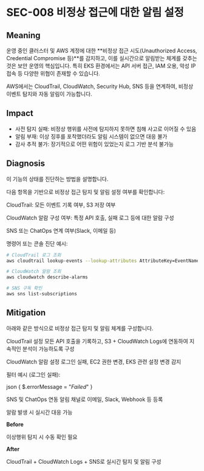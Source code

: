 # SEC-008 비정상 접근에 대한 알림 설정

## Meaning
운영 중인 클러스터 및 AWS 계정에 대한 **비정상 접근 시도(Unauthorized Access, Credential Compromise 등)**를 감지하고, 이를 실시간으로 알림받는 체계를 갖추는 것은 보안 운영의 핵심입니다. 특히 EKS 환경에서는 API 서버 접근, IAM 오용, 악성 IP 접속 등 다양한 위협이 존재할 수 있습니다.

AWS에서는 CloudTrail, CloudWatch, Security Hub, SNS 등을 연계하여, 비정상 이벤트 탐지와 자동 알림이 가능합니다.

## Impact
- 사전 탐지 실패: 비정상 행위를 사전에 탐지하지 못하면 침해 사고로 이어질 수 있음
- 알림 부재: 이상 징후를 포착했더라도 알림 시스템이 없으면 대응 불가
- 감사 추적 불가: 장기적으로 어떤 위험이 있었는지 로그 기반 분석 불가능

## Diagnosis
이 기능의 상태를 진단하는 방법을 설명합니다.

다음 항목을 기반으로 비정상 접근 탐지 및 알림 설정 여부를 확인합니다:

CloudTrail: 모든 이벤트 기록 여부, S3 저장 여부

CloudWatch 알람 구성 여부: 특정 API 호출, 실패 로그 등에 대한 알람 구성

SNS 또는 ChatOps 연계 여부(Slack, 이메일 등)

명령어 또는 콘솔 진단 예시:

```bash
# CloudTrail 로그 조회
aws cloudtrail lookup-events --lookup-attributes AttributeKey=EventName,AttributeValue=ConsoleLogin

# CloudWatch 알람 조회
aws cloudwatch describe-alarms

# SNS 구독 확인
aws sns list-subscriptions
```

## Mitigation
아래와 같은 방식으로 비정상 접근 탐지 및 알림 체계를 구성합니다.

CloudTrail 설정
모든 API 호출을 기록하고, S3 + CloudWatch Logs에 연동하여 지속적인 분석이 가능하도록 구성

CloudWatch 알람 설정
로그인 실패, EC2 권한 변경, EKS 관련 설정 변경 감지

필터 예시 (로그인 실패):

json
{ $.errorMessage = "*Failed*" }

SNS 및 ChatOps 연동
알림 채널로 이메일, Slack, Webhook 등 등록

알람 발생 시 실시간 대응 가능

**Before**

이상행위 탐지 시 수동 확인 필요

**After**

CloudTrail + CloudWatch Logs + SNS로 실시간 탐지 및 알림 구성



